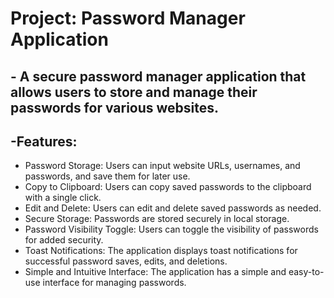 # Project: Password Manager Application

## - A secure password manager application that allows users to store and manage their passwords for various websites.

## -Features:

- Password Storage: Users can input website URLs, usernames, and passwords, and save them for later use.
- Copy to Clipboard: Users can copy saved passwords to the clipboard with a single click.
- Edit and Delete: Users can edit and delete saved passwords as needed.
- Secure Storage: Passwords are stored securely in local storage.
- Password Visibility Toggle: Users can toggle the visibility of passwords for added security.
- Toast Notifications: The application displays toast notifications for successful password saves, edits, and deletions.
- Simple and Intuitive Interface: The application has a simple and easy-to-use interface for managing passwords.